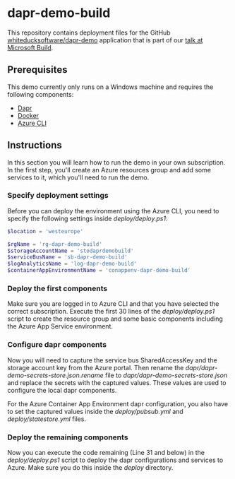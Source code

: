 # dapr-demo-build

This repository contains deployment files for the GitHub [whiteducksoftware/dapr-demo](https://github.com/whiteducksoftware/dapr-demo) application that is part of our [talk at Microsoft Build](https://mybuild.microsoft.com/en-US/sessions/385f6cef-7d7e-4d8f-912c-cd045ad24120?source=sessions).

## Prerequisites

This demo currently only runs on a Windows machine and requires the following components:

- [Dapr](https://docs.dapr.io/getting-started/)
- [Docker](https://docs.docker.com/get-docker/)
- [Azure CLI](https://docs.microsoft.com/cli/azure/install-azure-cli?WT.mc_id=AZ-MVP-5003203)

## Instructions

In this section you will learn how to run the demo in your own subscription. In the first step, you'll create an Azure resources group and add some services to it, which you'll need to run the demo.

### Specify deployment settings

Before you can deploy the environment using the Azure CLI, you need to specify the following settings inside *deploy/deploy.ps1*:

```powershell
$location = 'westeurope'

$rgName = 'rg-dapr-demo-build'
$storageAccountName = 'stodaprdemobuild'
$serviceBusName = 'sb-dapr-demo-build'
$logAnalyticsName = 'log-dapr-demo-build'
$containerAppEnvironmentName = 'conappenv-dapr-demo-build'
```

### Deploy the first components

Make sure you are logged in to Azure CLI and that you have selected the correct subscription. Execute the first 30 lines of the *deploy/deploy.ps1* script to create the resource group and some basic components including the Azure App Service environment.

### Configure dapr components

Now you will need to capture the service bus SharedAccessKey and the storage account key from the Azure portal. Then rename the *dapr/dapr-demo-secrets-store.json.rename* file to *dapr/dapr-demo-secrets-store.json* and replace the secrets with the captured values. These values are used to configure the local dapr components.

For the Azure Container App Environment dapr configuration, you also have to set the captured values inside the *deploy/pubsub.yml* and *deploy/statestore.yml* files.

### Deploy the remaining components

Now you can execute the code remaining (Line 31 and below) in the *deploy/deploy.ps1* script to deploy the dapr configurations and services to Azure. Make sure you do this inside the *deploy* directory.
